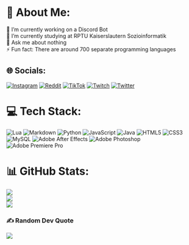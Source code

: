 # 💫 About Me:
🔭 I’m currently working on a Discord Bot<br>🌱 I’m currently studying at RPTU Kaiserslautern Sozioinformatik<br>💬 Ask me about nothing<br>⚡ Fun fact: There are around 700 separate programming languages


## 🌐 Socials:
[![Instagram](https://img.shields.io/badge/Instagram-%23E4405F.svg?logo=Instagram&logoColor=white)](https://instagram.com/allroundjonu) [![Reddit](https://img.shields.io/badge/Reddit-%23FF4500.svg?logo=Reddit&logoColor=white)](https://reddit.com/user/allroundjonu) [![TikTok](https://img.shields.io/badge/TikTok-%23000000.svg?logo=TikTok&logoColor=white)](https://tiktok.com/@allroundjonu) [![Twitch](https://img.shields.io/badge/Twitch-%239146FF.svg?logo=Twitch&logoColor=white)](https://twitch.tv/allroundjonu) [![Twitter](https://img.shields.io/badge/Twitter-%231DA1F2.svg?logo=Twitter&logoColor=white)](https://twitter.com/allroundjonu1) 

# 💻 Tech Stack:
![Lua](https://img.shields.io/badge/lua-%232C2D72.svg?style=for-the-badge&logo=lua&logoColor=white) ![Markdown](https://img.shields.io/badge/markdown-%23000000.svg?style=for-the-badge&logo=markdown&logoColor=white) ![Python](https://img.shields.io/badge/python-3670A0?style=for-the-badge&logo=python&logoColor=ffdd54) ![JavaScript](https://img.shields.io/badge/javascript-%23323330.svg?style=for-the-badge&logo=javascript&logoColor=%23F7DF1E) ![Java](https://img.shields.io/badge/java-%23ED8B00.svg?style=for-the-badge&logo=java&logoColor=white) ![HTML5](https://img.shields.io/badge/html5-%23E34F26.svg?style=for-the-badge&logo=html5&logoColor=white) ![CSS3](https://img.shields.io/badge/css3-%231572B6.svg?style=for-the-badge&logo=css3&logoColor=white) ![MySQL](https://img.shields.io/badge/mysql-%2300f.svg?style=for-the-badge&logo=mysql&logoColor=white) ![Adobe After Effects](https://img.shields.io/badge/Adobe%20After%20Effects-9999FF.svg?style=for-the-badge&logo=Adobe%20After%20Effects&logoColor=white) ![Adobe Photoshop](https://img.shields.io/badge/adobephotoshop-%2331A8FF.svg?style=for-the-badge&logo=adobephotoshop&logoColor=white) ![Adobe Premiere Pro](https://img.shields.io/badge/Adobe%20Premiere%20Pro-9999FF.svg?style=for-the-badge&logo=Adobe%20Premiere%20Pro&logoColor=white)
# 📊 GitHub Stats:
![](https://github-readme-stats.vercel.app/api?username=AllRoundJonU&theme=dark&hide_border=false&include_all_commits=false&count_private=true)<br/>
![](https://github-readme-streak-stats.herokuapp.com/?user=AllRoundJonU&theme=dark&hide_border=false)<br/>
![](https://github-readme-stats.vercel.app/api/top-langs/?username=AllRoundJonU&theme=dark&hide_border=false&include_all_commits=false&count_private=true&layout=compact)

### ✍️ Random Dev Quote
![](https://quotes-github-readme.vercel.app/api?type=horizontal&theme=radical)

